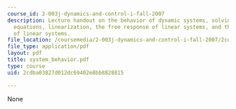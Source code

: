 ```yaml
---
course_id: 2-003j-dynamics-and-control-i-fall-2007
description: Lecture handout on the behavior of dynamic systems, solving the differential
  equations, linearization, the free response of linear systems, and the forced response
  of linear systems.
file_location: /coursemedia/2-003j-dynamics-and-control-i-fall-2007/2cdba03827d012dc69402e8bb8828815_system_behavior.pdf
file_type: application/pdf
layout: pdf
title: system_behavior.pdf
type: course
uid: 2cdba03827d012dc69402e8bb8828815

---
```

None